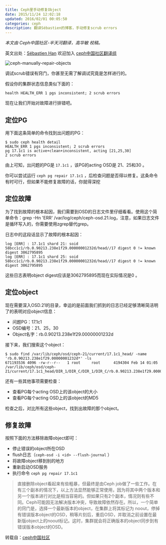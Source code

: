 ```yaml
---
title: Ceph里手动修复Object
date: 2015/11/24 12:02:18
updated: 2016/02/01 00:05:50
categories: ceph
description: 翻译Sébastien的博客，手动修复scrub errors
---
```

*本文由 Ceph中国社区-半天河翻译，高华敏 校稿。*

英文出处：[Sébastien Han](http://www.sebastien-han.fr/blog/2015/04/27/ceph-manually-repair-object/)  欢迎加入 [ceph中国社区翻译组](http://7xj5dz.com1.z0.glb.clouddn.com/qun.png)

![ceph-manually-repair-objects](http://sebastien-han.fr/images/ceph-manually-repair-objects.jpg)

调试scrub错误有窍门，你甚至无需了解调试究竟是怎样进行的。

假设你的集群状态信息类似下面的：

    health HEALTH_ERR 1 pgs inconsistent; 2 scrub errors

现在让我们开始对故障进行排错吧。

## 定位PG
用下面这条简单的命令找到出问题的PG：

```
$ sudo ceph health detail
HEALTH_ERR 1 pgs inconsistent; 2 scrub errors
pg 17.1c1 is active+clean+inconsistent, acting [21,25,30]
2 scrub errors
```

由上可知，出问题的PG是 `17.1c1` ，该PG的acting OSD是 21、25和30 。

你可以尝试运行 `ceph pg repair 17.1c1` ，后检查问题是否得以修复。这条命令有时可行，但如果不能修复故障的话，你就得深挖

## 定位故障
为了找到故障的根本起因，我们需要到OSD的日志文件里仔细看看。使用这个简单命令：grep -Hn 'ERR' /var/log/ceph/ceph-osd.21.log，注意，如果日志文件是循环写入的，你需要使用zgrep替代grep。 

日志中的这段话显示了故障的根本起因：

```
log [ERR] : 17.1c1 shard 21: soid 58bcc1c1/rb.0.90213.238e1f29.00000001232d/head//17 digest 0 != known digest 3062795895
log [ERR] : 17.1c1 shard 25: soid 58bcc1c1/rb.0.90213.238e1f29.00000001232d/head//17 digest 0 != known digest 3062795895
```

这些日志表明object digest应该是3062795895而现在实际情况是0 。

## 定位object
现在需要深入OSD.21的目录，幸运的是前面我们抓到的日志已经足够清晰简洁明了的表明对应object信息：

- 问题PG：17.1c1
- OSD编号：21、25，30
- Object名字：rb.0.90213.238e1f29.00000001232d

接下来，我们搜索这个object：

```
$ sudo find /var/lib/ceph/osd/ceph-21/current/17.1c1_head/ -name 'rb.0.90213.238e1f29.00000001232d*' -ls
671193536 4096 -rw-r--r--   1 root     root      4194304 Feb 14 01:05 /var/lib/ceph/osd/ceph-21/current/17.1c1_head/DIR_1/DIR_C/DIR_1/DIR_C/rb.0.90213.238e1f29.00000001232d__head_58BCC1C1__11
```

还有一些其他事项需要检查：
- 查看PG每个acting OSD上的该object的大小
- 查看PG每个acting OSD上的该object的MD5

检查之后，对比所有这些object，找到出故障的那个object。

## 修复故障
按照下面的方法移除故障object即可：
- 停止错误的object所在OSD
- flush日志（`ceph-osd -i <id> --flush-journal` ）
- 将故障object移到别的地方
- 重新启动OSD服务
- 执行命令 `ceph pg repair 17.1c1`

> 直接删除object看起来有些粗暴，但最终是由Ceph job做了一些工作。在有三个副本的情况下，以上方法显然能够正常使用，因为将其中两个版本和另一个版本进行对比是相当容易的。但如果只有2个副本，情况则有些不同。Ceph可能因无法解决版本冲突，导致故障依然存在。所以，一个简单的窍门是，选择一个最新版本的object，在集群上将其标记为 noout，停掉有错误版本object的OSD，稍等片刻后，重启OSD，并取消之前设置在最新版object上的noout标记。这时，集群就会将正确版本的object同步到有错误版本object的OSD。

转载自：[ceph中国社区](http://bbs.ceph.org.cn/article/17)